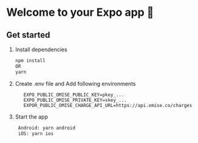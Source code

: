 # Welcome to your Expo app 👋

## Get started

1. Install dependencies

   ```bash
   npm install
   OR 
   yarn
   ```

2. Create .env file and Add following environments

   ```
      EXPO_PUBLIC_OMISE_PUBLIC_KEY=pkey_...
      EXPO_PUBLIC_OMISE_PRIVATE_KEY=skey_...
      EXPOR_PUBLIC_OMISE_CHARGE_API_URL=https://api.omise.co/charges
   ```

3. Start the app

   ```bash
    Android: yarn android
    iOS: yarn ios
   ```
